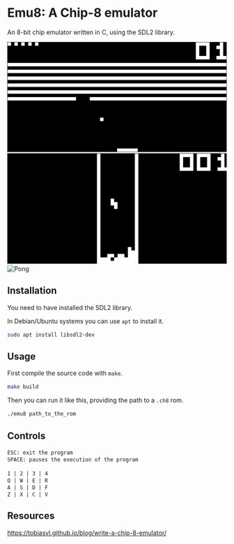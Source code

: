 # Emu8: A Chip-8 emulator

An 8-bit chip emulator written in C, using the SDL2 library.

![Breakout](./images/Breakout.png)
![Tetris](./images/Tetris.png)
![Pong]((./images/Pong.png))


## Installation

You need to have installed the SDL2 library.

In Debian/Ubuntu systems you can use ```apt``` to install it.

```bash
sudo apt install libsdl2-dev
```

## Usage

First compile the source code with ```make```.

```bash
make build 
```

Then you can run it like this, providing the path to a ```.ch8``` rom.

```bash
./emu8 path_to_the_rom
```

## Controls

```
ESC: exit the program
SPACE: pauses the execution of the program

1 | 2 | 3 | 4
Q | W | E | R
A | S | D | F
Z | X | C | V
```

## Resources

https://tobiasvl.github.io/blog/write-a-chip-8-emulator/ 